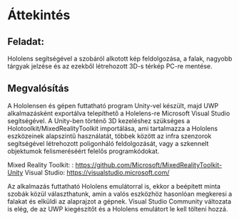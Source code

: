# Áttekintés

## Feladat:

Hololens segítségével a szobáról alkotott kép feldolgozása, a falak, nagyobb tárgyak jelzése és az ezekből létrehozott 3D-s térkép PC-re mentése.

## Megvalósítás

A Hololensen és gépen futtatható program Unity-vel készült, majd UWP alkalmazásként exportálva telepíthető a Holelens-re Microsoft Visual Studio segítségével.
A Unity-ben történő 3D kezeléshez szükséges a Holotoolkit/MixedRealityToolkit importálása, ami tartalmazza a Hololens eszközeinek alapszintű használatát, többek között az infra szenzorok segítségével létrehozott poligonháló feldolgozását, vagy a szkennelt objektumok felismeréséért felelős programkódokat.

Mixed Reality Toolkit: : https://github.com/Microsoft/MixedRealityToolkit-Unity
Visual Studio: https://visualstudio.microsoft.com/

Az alkalmazás futtatható Hololens emulátorral is, ekkor a beépített minta szobák közül választhatunk, amin a valós eszközhöz hasonlóan megkeresi a falakat és elküldi az alaprajzot a gépnek.
Visual Studio Community változata is elég, de az UWP kiegészítőt és a Hololens emulátort le kell tölteni hozzá.

